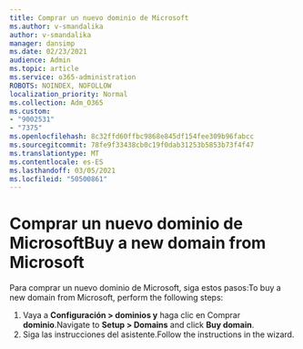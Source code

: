 ```yaml
---
title: Comprar un nuevo dominio de Microsoft
ms.author: v-smandalika
author: v-smandalika
manager: dansimp
ms.date: 02/23/2021
audience: Admin
ms.topic: article
ms.service: o365-administration
ROBOTS: NOINDEX, NOFOLLOW
localization_priority: Normal
ms.collection: Adm_O365
ms.custom:
- "9002531"
- "7375"
ms.openlocfilehash: 8c32ffd60ffbc9868e845df154fee309b96fabcc
ms.sourcegitcommit: 78fe9f33438cb0c19f0dab31253b5853b73f4f47
ms.translationtype: MT
ms.contentlocale: es-ES
ms.lasthandoff: 03/05/2021
ms.locfileid: "50500861"
---
```

# <a name="buy-a-new-domain-from-microsoft"></a><span data-ttu-id="7fbb0-102">Comprar un nuevo dominio de Microsoft</span><span class="sxs-lookup"><span data-stu-id="7fbb0-102">Buy a new domain from Microsoft</span></span>

<span data-ttu-id="7fbb0-103">Para comprar un nuevo dominio de Microsoft, siga estos pasos:</span><span class="sxs-lookup"><span data-stu-id="7fbb0-103">To buy a new domain from Microsoft, perform the following steps:</span></span>

1. <span data-ttu-id="7fbb0-104">Vaya a **Configuración > dominios y** haga clic en Comprar **dominio**.</span><span class="sxs-lookup"><span data-stu-id="7fbb0-104">Navigate to **Setup > Domains** and click **Buy domain**.</span></span> 
2. <span data-ttu-id="7fbb0-105">Siga las instrucciones del asistente.</span><span class="sxs-lookup"><span data-stu-id="7fbb0-105">Follow the instructions in the wizard.</span></span>